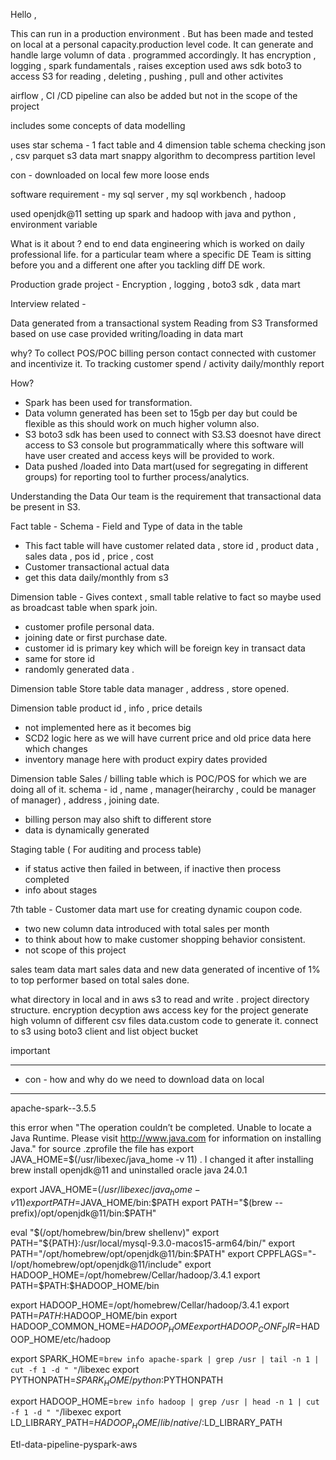 Hello , 

This can run in a production environment . But has been made and tested on local at a personal capacity.production level code.
It can generate and handle large volumn of data . programmed accordingly.
It has encryption , logging , spark fundamentals , raises exception
used aws sdk boto3 to access S3 for reading , deleting , pushing , pull and other activites

airflow , CI /CD pipeline can also be added but not in the scope of the project

includes some concepts of data modelling

uses star schema - 1 fact table and 4 dimension table
schema checking 
json , csv 
parquet 
s3 data mart
snappy algorithm to decompress
partition level

con - downloaded on local 
few more loose ends


software requirement - my sql server , my sql workbench , hadoop

used openjdk@11
setting up spark and hadoop with java and python , environment variable


What is it about ?
end to end data engineering which is worked on daily professional life.
for a particular team where a specific DE Team is sitting before you and a different one after you tackling diff DE work.

Production grade project - Encryption , logging , boto3 sdk , data mart

Interview related -

Data generated from a transactional system
Reading from S3
Transformed based on use case provided
writing/loading in data mart

why?
To collect POS/POC billing person contact connected with customer
and incentivize it.
To tracking customer spend / activity
daily/monthly report

How?
- Spark has been used for transformation.
- Data volumn generated has been set to 15gb per day but could be    flexible as this should work on much higher volumn also.
- S3 boto3 sdk has been used to connect with S3.S3 doesnot have direct access to S3 console but programmatically where this software will have user created and access keys will be provided to work.
- Data pushed /loaded into Data mart(used for segregating in different groups) for reporting tool to further process/analytics.

Understanding the Data 
Our team is the requirement that transactional data be present in S3.

Fact table - 
Schema - Field and Type  of data in the table
- This fact table will have customer related data , store id , product data , sales data , pos id , price , cost 
- Customer transactional actual data
- get this data daily/monthly from s3

Dimension table - 
Gives context , small table relative to fact so maybe used as broadcast table when spark join.
- customer profile personal data.
- joining date or first purchase date.
- customer id is primary key which will be foreign key in transact data
- same for store id 
- randomly generated data .

Dimension table 
Store table data
manager , address , store opened.

Dimension table
product id , info , price details 
- not implemented here as it becomes big
- SCD2 logic here as we will have current price and old price data here which changes
- inventory manage here with product expiry dates provided

Dimension table 
Sales / billing table which is POC/POS for which we are doing all of it.
schema - id , name , manager(heirarchy , could be manager of manager) , address , joining date.
- billing person may also shift to different store
- data is dynamically generated

Staging table ( For auditing and process table)
-  if status active then failed in between, if inactive then process completed
- info about stages

7th table - Customer data mart
use for creating dynamic coupon code.
- two new column data introduced with total sales per month
- to think about how to make customer shopping behavior consistent.
- not scope of this project

sales team data mart
sales data and new data generated of incentive of 1% to top performer
based on total sales done.


what directory in local and in aws s3 to read and write . 
project directory structure.
encryption decyption aws access key for the project 
generate high volumn of different csv files data.custom code to generate it.
connect to s3 using boto3 client and list object bucket

important
********************
- con - how and why do we need to download data on local 
*********************

apache-spark--3.5.5

this error when
"The operation couldn’t be completed. Unable to locate a Java Runtime.
Please visit http://www.java.com for information on installing Java."
for source .zprofile
the file has export JAVA_HOME=$(/usr/libexec/java_home -v 11) .
I changed it after installing brew install openjdk@11 and uninstalled oracle java 24.0.1 


export JAVA_HOME=$(/usr/libexec/java_home -v 11)
export PATH=$JAVA_HOME/bin:$PATH
export PATH="$(brew --prefix)/opt/openjdk@11/bin:$PATH"

eval "$(/opt/homebrew/bin/brew shellenv)"
export PATH="${PATH}:/usr/local/mysql-9.3.0-macos15-arm64/bin/"
export PATH="/opt/homebrew/opt/openjdk@11/bin:$PATH"
export CPPFLAGS="-I/opt/homebrew/opt/openjdk@11/include"
export HADOOP_HOME=/opt/homebrew/Cellar/hadoop/3.4.1
export PATH=$PATH:$HADOOP_HOME/bin



export HADOOP_HOME=/opt/homebrew/Cellar/hadoop/3.4.1
export PATH=$PATH:$HADOOP_HOME/bin
export HADOOP_COMMON_HOME=$HADOOP_HOME
export HADOOP_CONF_DIR=$HADOOP_HOME/etc/hadoop


export SPARK_HOME=`brew info apache-spark | grep /usr | tail -n 1 | cut -f 1 -d " "`/libexec
export PYTHONPATH=$SPARK_HOME/python:$PYTHONPATH


export HADOOP_HOME=`brew info hadoop | grep /usr | head -n 1 | cut -f 1 -d " "`/libexec
export LD_LIBRARY_PATH=$HADOOP_HOME/lib/native/:$LD_LIBRARY_PATH

Etl-data-pipeline-pyspark-aws